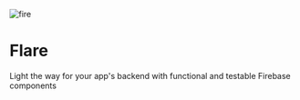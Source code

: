 ![fire](https://oldcofh.github.io/assets/images/thermal-foundation/blaze-powder.gif)

# Flare

Light the way for your app's backend with functional and testable Firebase components